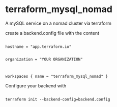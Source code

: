# terraform_mysql_nomad
A mySQL service on a nomad cluster via terraform

create a backend.config file with the content

<code>
hostname = "app.terraform.io"

organization = "YOUR ORGANIZATION"

workspaces {
  name = "terraform_mysql_nomad"
}
</code>

Configure your backend with

<code>
terraform init --backend-config=backend.config
</code>
